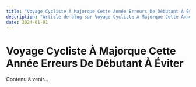 ```yaml
---
title: "Voyage Cycliste À Majorque Cette Année Erreurs De Débutant À Éviter"
description: "Article de blog sur Voyage Cycliste À Majorque Cette Année Erreurs De Débutant À Éviter"
date: 2024-01-01
---
```


# Voyage Cycliste À Majorque Cette Année Erreurs De Débutant À Éviter

Contenu à venir...
